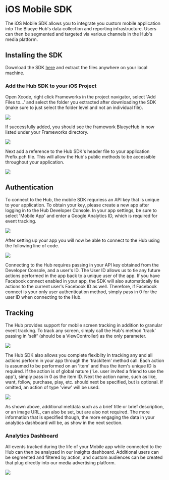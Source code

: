 # iOS Mobile SDK
The iOS Mobile SDK allows you to integrate you custom mobile application into The Blueye Hub's data collection and reporting infrastructure. Users can then be segmented and targeted via various channels in the Hub's media platform.

## Installing the SDK

Download the SDK <a href="https://hub.blueye.com/resources/BlueyeHub.framework.zip" target="_blank">here</a> and extract the files anywhere on your local machine.

### Add the Hub SDK to your iOS Project

Open Xcode, right click Frameworks in the project navigator, select 'Add Files to...' and select the folder you extracted after downloading the SDK (make sure to just select the folder level and not an individual file).

<img src="http://hub.blueye.com/img/docs/add_framework.png" />

If successfully added, you should see the framework BlueyeHub in now listed under your Frameworks directory.

<img src="http://hub.blueye.com/img/docs/frameworks.png" />

Next add a reference to the Hub SDK's header file to your application Prefix.pch file. This will allow the Hub's public methods to be accessible throughout your application.

<img src="http://hub.blueye.com/img/docs/prefix_pch.png" />

## Authentication

To connect to the Hub, the mobile SDK requriess an API key that is unique to your application. To obtain your key, please create a new app after logging in to the Hub Developer Console. In your app settings, be sure to select 'Mobile App' and enter a Google Analytics ID, which is required for event tracking.

<img src="http://hub.blueye.com/img/docs/dev_console.png" />

After setting up your app you will now be able to connect to the Hub using the following line of code.

<img src="http://hub.blueye.com/img/docs/connect_to_hub.png" />

Connecting to the Hub requires passing in your API key obtained from the Developer Console, and a user's ID. The User ID allows us to tie any future actions performed in the app back to a unique user of the app. If you have Facebook connect enabled in your app, the SDK will also automatically tie actions to the current user's Facebook ID as well. Therefore, if Facebook connect is your only user authentication method, simply pass in 0 for the user ID when connecting to the Hub.

## Tracking

The Hub provides support for mobile screen tracking in addition to granular event tracking. To track any screen, simply call the Hub's method 'track' passing in 'self' (should be a ViewController) as the only parameter.

<img src="http://hub.blueye.com/img/docs/track_screen.png" />

The Hub SDK also allows you complete flexiblity in tracking any and all actions perform in your app through the 'trackItem' method call. Each action is assumed to be performed on an 'item' and thus the item's unique ID is required. If the action is of global nature ('i.e. user invited a friend to use the app'), simply pass in 0 as the item ID. Next the action name, such as like, want, follow, purchase, play, etc. should next be specified, but is optional. If omitted, an action of type 'view' will be used.

<img src="http://hub.blueye.com/img/docs/track_item.png" />

As shown above, additional metdata such as a brief title or brief description, or an image URL, can also be set, but are also not required. The more information that is specified though, the more engaging the data in your analytics dashboard will be, as show in the next section.

### Analytics Dashboard

All events tracked during the life of your Mobile app while connected to the Hub can then be analyzed in our insights dashboard. Additional users can be segmented and filtered by action, and custom audiences can be created that plug directly into our media advertising platform.

<img src="http://hub.blueye.com/img/docs/analytics.png" />
